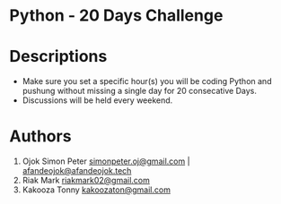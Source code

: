 # Python - 20 Days Challenge

# Descriptions

- Make sure you set a specific hour(s) you will be coding Python and pushung without missing a single day for 20 consecative Days.
- Discussions will be held every weekend.

# Authors

1. Ojok Simon Peter <simonpeter.oj@gmail.com> | <afandeojok@afandeojok.tech>
2. Riak Mark <riakmark02@gmail.com>
3. Kakooza Tonny <kakoozaton@gmail.com>

